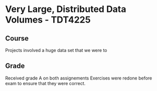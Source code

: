 # Very Large, Distributed Data Volumes - TDT4225

## Course

Projects involved a huge data set that we were to 

## Grade

Received grade A on both assignements
Exercises were redone before exam to ensure that they were correct.
